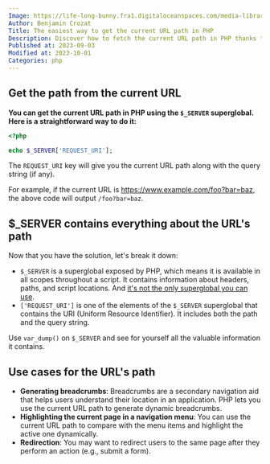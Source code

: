 ```yaml
---
Image: https://life-long-bunny.fra1.digitaloceanspaces.com/media-library/production/62/confused_xxboi4.jpg
Author: Benjamin Crozat
Title: The easiest way to get the current URL path in PHP
Description: Discover how to fetch the current URL path in PHP thanks to an useful superglobal variable.
Published at: 2023-09-03
Modified at: 2023-10-01
Categories: php
---
```


## Get the path from the current URL

**You can get the current URL path in PHP using the `$_SERVER` superglobal. Here is a straightforward way to do it:**

```php
<?php

echo $_SERVER['REQUEST_URI'];
```

The `REQUEST_URI` key will give you the current URL path along with the query string (if any).

For example, if the current URL is https://www.example.com/foo?bar=baz, the above code will output `/foo?bar=baz`.

## $_SERVER contains everything about the URL's path

Now that you have the solution, let's break it down:

- `$_SERVER` is a superglobal exposed by PHP, which means it is available in all scopes throughout a script. It contains information about headers, paths, and script locations. And [it's not the only superglobal you can use](https://www.php.net/manual/en/language.variables.superglobals.php).
- `['REQUEST_URI']` is one of the elements of the `$_SERVER` superglobal that contains the URI (Uniform Resource Identifier). It includes both the path and the query string.

Use `var_dump()` on `$_SERVER` and see for yourself all the valuable information it contains.

## Use cases for the URL's path

- **Generating breadcrumbs**: Breadcrumbs are a secondary navigation aid that helps users understand their location in an application. PHP lets you use the current URL path to generate dynamic breadcrumbs.
- **Highlighting the current page in a navigation menu**: You can use the current URL path to compare with the menu items and highlight the active one dynamically.
- **Redirection**: You may want to redirect users to the same page after they perform an action (e.g., submit a form).